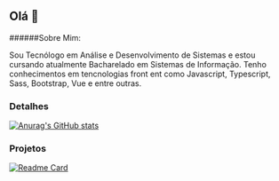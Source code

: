 ## Olá 👋

######Sobre Mim:

Sou Tecnólogo em Análise e Desenvolvimento de Sistemas e estou cursando atualmente Bacharelado em Sistemas de Informação. Tenho conhecimentos em tencnologias front ent como Javascript, Typescript, Sass, Bootstrap, Vue e entre outras.

### Detalhes

[![Anurag's GitHub stats](https://github-readme-stats.vercel.app/api?username=GuilhermeLuz-dev&show_icons=true&theme=dark)](https://github.com/anuraghazra/github-readme-stats)

### Projetos

[![Readme Card](https://github-readme-stats.vercel.app/api/pin/?username=GuilhermeLuz-dev&repo=Jogo-Da-Memoria&theme=dark)](https://github.com/anuraghazra/github-readme-stats)


